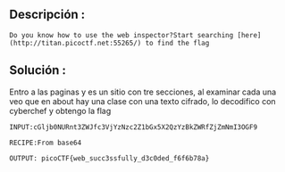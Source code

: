 
## Descripción :
	Do you know how to use the web inspector?Start searching [here](http://titan.picoctf.net:55265/) to find the flag
## Solución :
Entro a las paginas y es un sitio con tre secciones, al examinar cada una veo que en about hay una clase con una texto cifrado, lo decodifico con cyberchef y obtengo la flag

```
INPUT:cGljb0NURnt3ZWJfc3VjYzNzc2Z1bGx5X2QzYzBkZWRfZjZmNmI3OGF9

RECIPE:From base64

OUTPUT: picoCTF{web_succ3ssfully_d3c0ded_f6f6b78a}
```